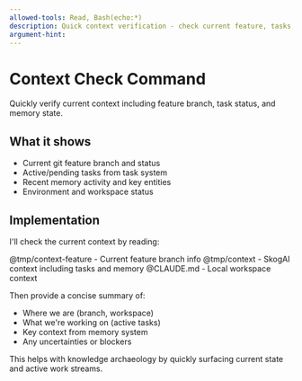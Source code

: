 ```yaml
---
allowed-tools: Read, Bash(echo:*)
description: Quick context verification - check current feature, tasks, and memory status
argument-hint: 
---
```


# Context Check Command

Quickly verify current context including feature branch, task status, and memory state.

## What it shows

- Current git feature branch and status
- Active/pending tasks from task system  
- Recent memory activity and key entities
- Environment and workspace status

## Implementation

I'll check the current context by reading:

@tmp/context-feature - Current feature branch info
@tmp/context - SkogAI context including tasks and memory
@CLAUDE.md - Local workspace context

Then provide a concise summary of:
- Where we are (branch, workspace)
- What we're working on (active tasks)
- Key context from memory system
- Any uncertainties or blockers

This helps with knowledge archaeology by quickly surfacing current state and active work streams.